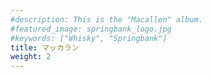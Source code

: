 ```yaml
---
#description: This is the "Macallen" album.
#featured_image: springbank_logo.jpg
#keywords: ["Whisky", "Springbank"]
title: マッカラン
weight: 2
---
```

